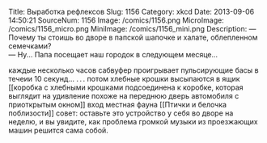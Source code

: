 Title: Выработка рефлексов 
Slug: 1156 
Category: xkcd 
Date: 2013-09-06 14:50:21 
SourceNum: 1156 
Image: /comics/1156.png 
MicroImage: /comics/1156_micro.png 
MiniImage: /comics/1156_mini.png 
Description: — Почему ты стоишь во дворе в папской шапочке и халате, облепленном семечками?<br>
— Ну... Папа посещает наш городок в следующем месяце... 

каждые несколько часов сабвуфер проигрывает пульсирующие басы в течеии 10 секунд...
. . . потом хлебные крошки высыпаются в ящик
[[коробка с хлебными крошками подсоединена к коробке, которая выглядит на удивление похоже на переднюю дверь автомобиля с приоткрытым окном]]
вход
местная фауна
[[Птички и белочка поблизости]]
совет: оставьте это устройство у себя во дворе на неделю, и вы увидите, как проблема громкой музыки из проезжающих машин решится сама собой.
